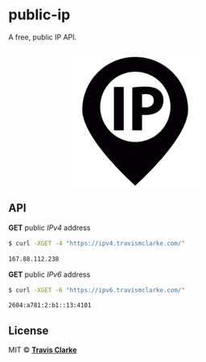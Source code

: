 # public-ip
A free, public IP API.
<br>
<br>
<a href="https://github.com/clarketm/public-ip">
  <p align="center"><img src="/ip.png" /></p>
</a>

## API

**GET** public *IPv4* address

```bash
$ curl -XGET -4 "https://ipv4.travismclarke.com/"
```
```bash
167.88.112.238
```


**GET** public *IPv6* address

```bash
$ curl -XGET -6 "https://ipv6.travismclarke.com/"
```
```bash
2604:a781:2:b1::13:4101
```

## License

MIT &copy; [**Travis Clarke**](https://blog.travismclarke.com/)
